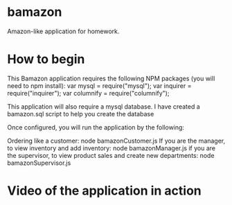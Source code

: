 # bamazon
Amazon-like application for homework.

# How to begin

This Bamazon application requires the following NPM packages (you will need to npm install):
var mysql = require("mysql");
var inquirer = require("inquirer");
var columnify = require("columnify");

This application will also require a mysql database. I have created a bamazon.sql script to help you create the database

Once configured, you will run the application by the following:

Ordering like a customer: node bamazonCustomer.js
If you are the manager, to view inventory and add inventory: node bamazonManager.js
if you are the supervisor, to view product sales and create new departments: node bamazonSupervisor.js

# Video of the application in action


